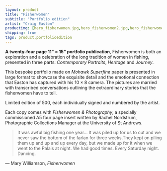 ```yaml
---
layout: product
title: "Fisherwomen"
subtitle: "Portfolio edition"
artist: "Craig Easton"
productimg: [hero_fisherwomen.jpg,hero_fisherwomen2.jpg,hero_fisherwomen3.jpg,hero_fisherwomen4.jpg,fwheritage.jpg,fwjourney1.jpg,fwjourney2.jpg,fwflat-13.jpg]
shipping: true
tags: product,portfolioedition
---
```


__A twenty-four page 11&quot; &times; 15&quot; portfolio publication__, Fisherwomen is both an exploration and a celebration of the long tradition of women in fishing, presented in three parts: _Contemporary Portraits_, _Heritage_ and _Journey_.

This bespoke portfolio made on _Mohawk Superfine_ paper is presented in large format to showcase the exquisite detail and the emotional connection that Easton has captured with his 10 &times; 8 camera. The pictures are married with transcribed conversations outlining the extraordinary stories that the fisherwomen have to tell.

Limited edition of 500, each individually signed and numbered by the artist.

Each copy comes with _Fisherwomen & Photography_, a specially commissioned A5 four page insert written by Rachel Nordstrum, Photographic Collections Manager at the University of St Andrews.

> It was awful big fishing one year... It was piled up for us to cut and we never saw the bottom of the farlan for three weeks.They kept on piling them up and up and up every day, but we made up for it when we went to the Palais at night. We had good times. Every Saturday night. Dancing.

— Mary Williamson, _Fisherwomen_
